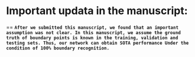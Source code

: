 # Important updata in the manuscript: 
==
**`After we submitted this manuscript, we found that an important assumption was not clear. In this manuscript, we assume the ground truth of boundary points is known in the training, validation and testing sets. Thus, our network can obtain SOTA performance Under the condition of 100% boundary recognition.`**


